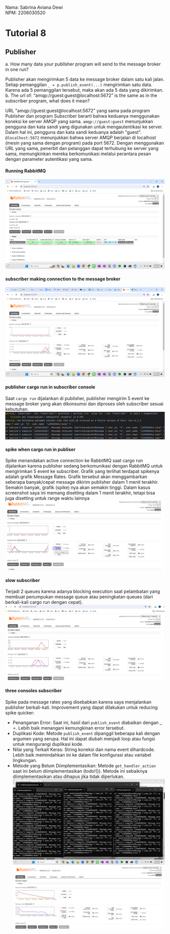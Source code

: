 Nama: Sabrina Aviana Dewi <br>
NPM: 2206030520
<h1> Tutorial 8 </h1>
<h2> Publisher </h2>
a. How many data your publlsher program will send to the message broker in one run?

Publisher akan mengirimkan 5 data ke message broker dalam satu kali jalan. Setiap pemanggilan `_ = p.publish_event(...)` mengirimkan satu data. Karena ada 5 pemanggilan tersebut, maka akan ada 5 data yang dikirimkan.
b. The url of: “amqp://guest:guest@localhost:5672” is the same as in the subscriber program, what does it mean?

URL "amqp://guest:guest@localhost:5672" yang sama pada program Publisher dan program Subscriber berarti bahwa keduanya menggunakan koneksi ke server AMQP yang sama. 
`amqp://guest:guest` menunjukkan pengguna dan kata sandi yang digunakan untuk mengautentikasi ke server. Dalam hal ini, pengguna dan kata sandi keduanya adalah "guest".
`@localhost:5672` menunjukkan bahwa server AMQP berjalan di localhost (mesin yang sama dengan program) pada port 5672.
Dengan menggunakan URL yang sama, penerbit dan pelanggan dapat terhubung ke server yang sama, memungkinkan mereka berkomunikasi melalui perantara pesan dengan parameter autentikasi yang sama.

<h4> Running RabbitMQ </h4>

![img.png](publisher/img/img.png)

<h4> subscriber making connection to the message broker </h4>

![img_1.png](publisher/img/img_1.png)

<h4> publisher cargo run in subscriber console </h4>

Saat `cargo run` dijalankan di publisher, publisher mengirim 5 event ke message broker yang akan dikonsumsi dan diproses oleh subscriber sesuai kebutuhan.
![img_2.png](publisher/img/img_2.png)

<h4> spike when cargo run in publiser </h4>

Spike menandakan active connection ke RabbitMQ saat cargo run dijalankan karena publisher sedang berkomunikasi dengan RabbitMQ untuk mengirimkan 5 event ke subscriber. Grafik yang terlihat terdapat spikenya adalah grafik Message Rates. Grafik tersebut akan menggambarkan seberapa banyak/cepat message dikirim publisher dalam 1 menit terakhir. Semakin banyak, grafik (spike) nya akan semakin tinggi. Dalam kasus screenshot saya ini memang disetting dalam 1 menit terakhir, tetapi bisa juga disetting untuk range waktu lainnya
![img_3.png](publisher/img/img_3.png)

<h4> slow subscriber </h4>

Terjadi 2 queues karena adanya blocking execution saat pelambatan yang membuat penumpukan message queue atau peningkatan queues (dari berkali-kali cargo run dengan cepat).
![img_4.png](publisher/img/img_4.png)

<h4> three consoles subscriber </h4>

Spike pada message rates yang disebabkan karena saya menjalankan publisher berkali-kali. Improvement yang dapat dilakukan untuk reducing spike quicker:
- Penanganan Error: Saat ini, hasil dari `publish_event` diabaikan dengan _ =. Lebih baik menangani kemungkinan error tersebut.
- Duplikasi Kode: Metode `publish_event` dipanggil beberapa kali dengan argumen yang serupa. Hal ini dapat diubah menjadi loop atau fungsi untuk mengurangi duplikasi kode.
- Nilai yang Terkait Keras: String koneksi dan nama event dihardcode. Lebih baik memindahkan ini ke dalam file konfigurasi atau variabel lingkungan.
- Metode yang Belum Diimplementasikan: Metode `get_handler_action` saat ini belum diimplementasikan (todo!()). Metode ini sebaiknya diimplementasikan atau dihapus jika tidak diperlukan.
![img_5.png](publisher/img/img_5.png)
![img_6.png](publisher/img/img_6.png)